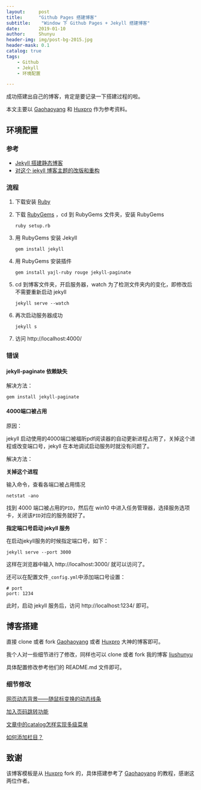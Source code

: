 ```yaml
---
layout:     post
title:      "Github Pages 搭建博客"
subtitle:    "Window 下 Github Pages + Jekyll 搭建博客"
date:       2019-01-10
author:     Shunyu
header-img: img/post-bg-2015.jpg
header-mask: 0.1
catalog: true
tags:
    - Github
    - Jekyll
    - 环境配置

---
```





成功搭建出自己的博客，肯定是要记录一下搭建过程的啦。



本文主要以 [Gaohaoyang](https://github.com/Gaohaoyang/gaohaoyang.github.io) 和 [Huxpro](https://github.com/Huxpro/huxpro.github.io) 作为参考资料。



## 环境配置

### 参考

- [Jekyll 搭建静态博客](https://gaohaoyang.github.io/2015/02/15/create-my-blog-with-jekyll/)
- [对这个 jekyll 博客主题的改版和重构](https://gaohaoyang.github.io/2016/03/12/jekyll-theme-version-2.0/)



### 流程


1. 下载安装 [Ruby](https://rubyinstaller.org/downloads/)

2. 下载 [RubyGems](https://rubygems.org/pages/download) ，cd 到 RubyGems 文件夹，安装 RubyGems 

   ```
   ruby setup.rb
   ```

3. 用 RubyGems 安装 Jekyll

   ```
   gem install jekyll
   ```

4. 用 RubyGems 安装插件

    ```
    gem install yajl-ruby rouge jekyll-paginate
    ```
    
5. cd 到博客文件夹，开启服务器，watch 为了检测文件夹内的变化，即修改后不需要重新启动 jekyll 

    ```
    jekyll serve --watch
    ```

6. 再次启动服务器成功

    ```
    jekyll s
    ```

7. 访问 http://localhost:4000/



### 错误

#### jekyll-paginate 依赖缺失

解决方法：

```
gem install jekyll-paginate
```



#### 4000端口被占用

原因：

jekyll 启动使用的4000端口被福昕pdf阅读器的自动更新进程占用了，关掉这个进程或改变端口号，jekyll 在本地调试启动服务时就没有问题了。



解决方法：

**关掉这个进程**

输入命令，查看各端口被占用情况

```
netstat -ano
```

找到 4000 端口被占用的`PID`，然后在 win10 中进入任务管理器，选择服务选项卡，关闭该`PID`对应的服务就好了。



**指定端口号启动 jekyll 服务**

在启动jekyll服务的时候指定端口号，如下：

```
jekyll serve --port 3000
```

这样在浏览器中输入 http://localhost:3000/ 就可以访问了。



还可以在配置文件`_config.yml`中添加端口号设置：

```
# port
port: 1234
```

此时，启动 jekyll 服务后，访问 http://localhost:1234/ 即可。



## 博客搭建

直接 clone 或者 fork [Gaohaoyang](https://github.com/Gaohaoyang/gaohaoyang.github.io) 或者 [Huxpro](https://github.com/Huxpro/huxpro.github.io) 大神的博客即可。

我个人对一些细节进行了修改，同样也可以 clone 或者 fork 我的博客 [liushunyu](https://github.com/liushunyu/liushunyu.github.io)

具体配置修改参考他们的 README.md 文件即可。



### 细节修改

[网页动态背景——随鼠标变换的动态线条](https://www.cnblogs.com/qq597585136/p/7019755.html)

[加入页码跳转功能](https://github.com/Gaohaoyang/gaohaoyang.github.io/pull/109/commits/31667a8bc2a5cf7b4a005cf4ba44dc8b42d9c564)

[文章中的catalog怎样实现多级菜单](https://github.com/Huxpro/huxpro.github.io/issues/116#)

[如何添加栏目？](https://github.com/Huxpro/huxpro.github.io/issues/237#)



## 致谢

该博客模板是从 [Huxpro](https://github.com/Huxpro/huxpro.github.io) fork 的，具体搭建参考了 [Gaohaoyang](https://github.com/Gaohaoyang/gaohaoyang.github.io) 的教程，感谢这两位作者。